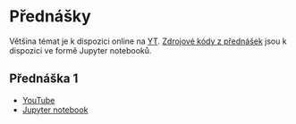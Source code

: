 # Přednášky

Většina témat je k dispozici online na [YT](https://www.youtube.com/@jgatvsb2919).
[Zdrojové kódy z přednášek](notebooks) jsou k dispozici ve formě Jupyter notebooků.

## Přednáška 1

- [YouTube](https://www.youtube.com/watch?v=Fpebl5z0cWQ&list=PL6QCBtgT0B94gbUONguB72-xfgWP_EWNr)
- [Jupyter notebook](https://github.com/geordi/skj-course/blob/master/notebooks/lecture_01.ipynb)

